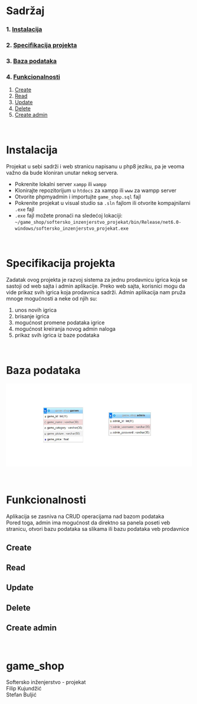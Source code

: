 # Sadržaj 
### 1. [Instalacija](#instalacija)
### 2. [Specifikacija projekta](#specifikacija-projekta)
### 3. [Baza podataka](#baza-podataka)
### 4. [Funkcionalnosti](#funkcionalnosti)
  1. [Create](#create)
  2. [Read](#read)
  3. [Update](#update)
  4. [Delete](#delete)
  5. [Create admin](#create-admin)

<br/>

<a href="instalacija"></a>
# Instalacija
Projekat u sebi sadrži i web stranicu napisanu u php8 jeziku, pa je veoma važno da bude kloniran unutar nekog servera.
<br/>
- Pokrenite lokalni server `xampp` ili `wampp`
- Klonirajte repozitorijum u `htdocs` za xampp ili `www` za wampp server
- Otvorite phpmyadmin i importujte `game_shop.sql` fajl
- Pokrenite projekat u visual studio sa `.sln` fajlom ili otvorite kompajnilarni `.exe` fajl
- `.exe` fajl možete pronaći na sledećoj lokaciji: <br/> `~/game_shop/softersko_inzenjerstvo_projekat/bin/Release/net6.0-windows/softersko_inzenjerstvo_projekat.exe`

<br/>

<a href="specifikacija-projekta"></a>
# Specifikacija projekta
Zadatak ovog projekta je razvoj sistema za jednu prodavnicu igrica koja se sastoji od web sajta i admin aplikacije. Preko web sajta, korisnici mogu da vide prikaz svih igrica koja
prodavnica sadrži. Admin aplikacija nam pruža mnoge mogućnosti a neke od njih su:
  1. unos novih igrica
  2. brisanje igrica
  3. mogućnost promene podataka igrice
  4. mogućnost kreiranja novog admin naloga
  5. prikaz svih igrica iz baze podataka

<br/>

<a href="baza-podataka"></a>
# Baza podataka
![baza.jpg](/assets/baza.jpg)

<br/>

<a href="funkcionalnosti"></a>
# Funkcionalnosti
Aplikacija se zasniva na CRUD operacijama nad bazom podataka <br/>
Pored toga, admin ima mogućnost da direktno sa panela poseti veb stranicu, otvori bazu podataka sa slikama ili bazu podataka veb prodavnice
<a href="create"></a>
## Create

<a href="read"></a>
## Read

<a href="update"></a>
## Update

<a href="delete"></a>
## Delete

<a href="create-admin"></a>
## Create admin

<br/>

# game_shop
Softersko inženjerstvo - projekat <br/>
Filip Kujundžić <br/> 
Stefan Buljić
